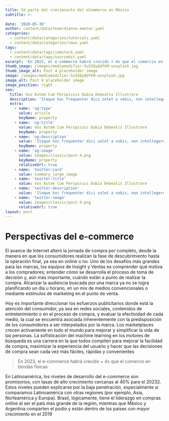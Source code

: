 ```yaml
---
title: Sé parte del crecimiento del eCommerce en México
subtitle: >-
 
date: '2020-05-30'
author: content/data/team/dianne-ameter.yaml
categories:
  - content/data/categories/tutorials.yaml
  - content/data/categories/news.yaml
tags:
  - content/data/tags/jamstack.yaml
  - content/data/tags/sourcebit.yaml
excerpt: 'En 2023, el e-commerce habrá crecido + 4x que el comercio en tiendas físicas'
thumb_image: /images/mediamodifier-5u5IQyQdfkM-unsplash.jpg
thumb_image_alt: Post 4 placeholder image
image: /images/mediamodifier-5u5IQyQdfkM-unsplash.jpg
image_alt: Post 4 placeholder image
image_position: right
seo:
  title: Vos Autem Cum Perspicuis Dubia Debeatis Illustrare
  description: 'Itaque hoc frequenter dici solet a vobis, non intellegere nos'
  extra:
    - name: 'og:type'
      value: article
      keyName: property
    - name: 'og:title'
      value: Vos Autem Cum Perspicuis Dubia Debeatis Illustrare
      keyName: property
    - name: 'og:description'
      value: 'Itaque hoc frequenter dici solet a vobis, non intellegere nos'
      keyName: property
    - name: 'og:image'
      value: images/classic/post-4.png
      keyName: property
      relativeUrl: true
    - name: 'twitter:card'
      value: summary_large_image
    - name: 'twitter:title'
      value: Vos Autem Cum Perspicuis Dubia Debeatis Illustrare
    - name: 'twitter:description'
      value: 'Itaque hoc frequenter dici solet a vobis, non intellegere nos'
    - name: 'twitter:image'
      value: images/classic/post-4.png
      relativeUrl: true
layout: post
---
```

# Perspectivas del e-commerce

El avance de Internet alteró la jornada de
compra por completo, desde la manera en que
los consumidores realizan la fase de descubrimiento hasta la operación final, ya sea en
online o no. Uno de los desafíos más grandes
para las marcas, los equipos de Insight y Ventas
es comprender qué motiva a los compradores;
entender cómo se desarrolla el proceso de
toma de decisión y, aún más importante,
cuándo están a punto de realizar la compra.
Alcanzar la audiencia buscada por una marca ya
no se logra planificando un día u horario, en un
mix de medios convencionales o mediante
estímulos de marketing en el punto de venta.

Hoy es importante direccionar los esfuerzos
publicitarios donde está la atención del
consumidor, ya sea en redes sociales,
contenidos de entretenimiento o en el proceso
de compra, y evaluar la efectividad de cada
medio, la cual se encuentra asociada
inherentemente con la predisposición de los
consumidores a ser interpelados por la marca.
Los marketplaces crecen activamente en todo el
mundo para mejorar y simplificar la vida de las
personas. La sofisticación del machine learning
en los motores de búsqueda es una carrera en
la que todos compiten para mejorar la facilidad
de compra, maximizar la experiencia del usuario
y hacer que las decisiones de compra sean
cada vez más fáciles, rápidas y convenientes

> En 2023, el e-commerce
> habrá crecido + 4x
> que el comercio en tiendas físicas
>

En Latinoamérica, los niveles de desarrollo del
e-commerce son promisorios, con tasas de alto
crecimiento cercanas al 40% para el 20232.
Estos niveles pueden explicarse por la baja
penetración, especialmente si comparamos
Latinoamérica con otras regiones (por ejemplo,
Asia, Norteamérica y Europa). Brasil,
lógicamente, tiene el liderazgo en compras
online al ser el país más grande de la región,
mientras que México y Argentina comparten el
podio y están dentro de los países con mayor
crecimiento en el 2019





